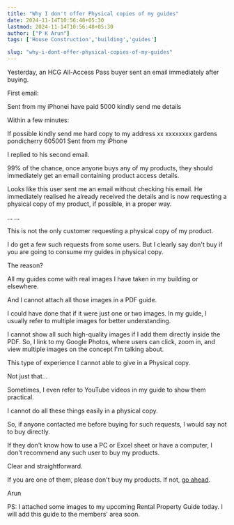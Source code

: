 ```yaml
---
title: "Why I don't offer Physical copies of my guides"
date: 2024-11-14T10:56:48+05:30
lastmod: 2024-11-14T10:56:48+05:30
author: ["P K Arun"]
tags: ['House Construction','building','guides']

slug: "why-i-dont-offer-physical-copies-of-my-guides"
---
```


Yesterday, an HCG All-Access Pass buyer sent an email immediately after buying.

First email:

Sent from my iPhonei have paid 5000 kindly send me details

Within a few minutes:

If possible kindly send me hard copy to my address xx xxxxxxxx gardens pondicherry 605001
Sent from my iPhone

I replied to his second email.

99% of the chance, once anyone buys any of my products, they should immediately get an email containing product access details.

Looks like this user sent me an email without checking his email. He immediately realised he already received the details and is now requesting a physical copy of my product, if possible, in a proper way.

…
…

This is not the only customer requesting a physical copy of my product.

I do get a few such requests from some users. But I clearly say don't buy if you are going to consume my guides in physical copy.

The reason?

All my guides come with real images I have taken in my building or elsewhere.

And I cannot attach all those images in a PDF guide.

I could have done that if it were just one or two images. In my guide, I usually refer to multiple images for better understanding.

I cannot show all such high-quality images if I add them directly inside the PDF. So, I link to my Google Photos, where users can click, zoom in, and view multiple images on the concept I'm talking about.

This type of experience I cannot able to give in a Physical copy.

Not just that…

Sometimes, I even refer to YouTube videos in my guide to show them practical.

I cannot do all these things easily in a physical copy.

So, if anyone contacted me before buying for such requests, I would say not to buy directly.

If they don't know how to use a PC or Excel sheet or have a computer, I don't recommend any such user to buy my products.

Clear and straightforward.

If you are one of them, please don't buy my products. If not, [go ahead](https://houseconstructionguide.com/products/).

Arun

PS: I attached some images to my upcoming Rental Property Guide today. I will add this guide to the members' area soon.